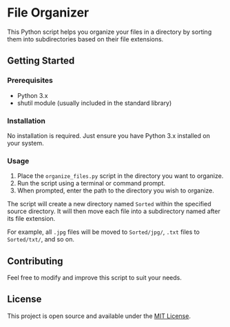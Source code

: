# File Organizer

This Python script helps you organize your files in a directory by sorting them into subdirectories based on their file extensions.

## Getting Started

### Prerequisites

- Python 3.x
- shutil module (usually included in the standard library)

### Installation

No installation is required. Just ensure you have Python 3.x installed on your system.

### Usage

1. Place the `organize_files.py` script in the directory you want to organize.
2. Run the script using a terminal or command prompt.
3. When prompted, enter the path to the directory you wish to organize.

The script will create a new directory named `Sorted` within the specified source directory. It will then move each file into a subdirectory named after its file extension.

For example, all `.jpg` files will be moved to `Sorted/jpg/`, `.txt` files to `Sorted/txt/`, and so on.

## Contributing

Feel free to modify and improve this script to suit your needs.

## License

This project is open source and available under the [MIT License](https://github.com/YacineJsf/Files-Organizer/blob/84673cc1557698649a78322ef651c33bbd274432/LICENSE).
